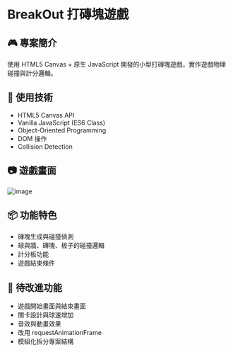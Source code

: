 # BreakOut 打磚塊遊戲

## 🎮 專案簡介
使用 HTML5 Canvas + 原生 JavaScript 開發的小型打磚塊遊戲，實作遊戲物理碰撞與計分邏輯。

## 🔧 使用技術
- HTML5 Canvas API
- Vanilla JavaScript (ES6 Class)
- Object-Oriented Programming
- DOM 操作
- Collision Detection

## 📷 遊戲畫面
![image](https://github.com/user-attachments/assets/23fa9f00-12b5-4a5c-a8ad-a330baf6f0fa)

## 📦 功能特色
- 磚塊生成與碰撞偵測
- 球與牆、磚塊、板子的碰撞邏輯
- 計分板功能
- 遊戲結束條件

## 🚀 待改進功能
- 遊戲開始畫面與結束畫面
- 關卡設計與球速增加
- 音效與動畫效果
- 改用 requestAnimationFrame
- 模組化拆分專案結構


